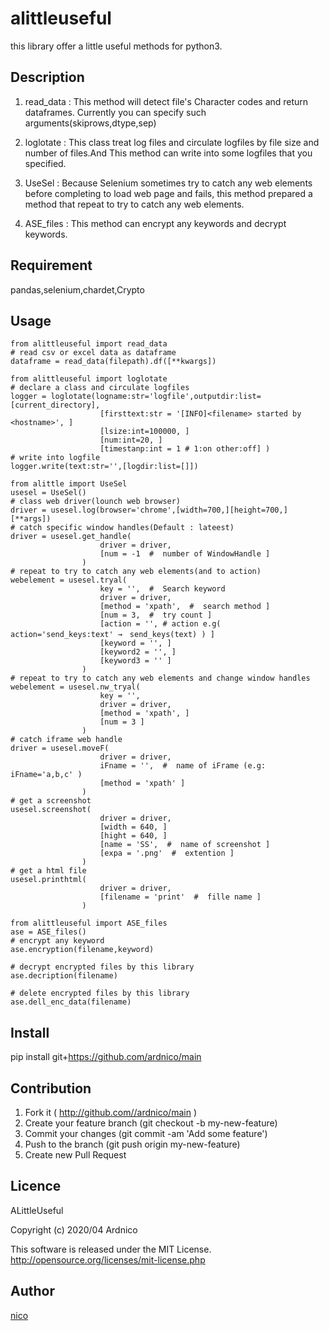 alittleuseful
====

this library offer a little useful methods for python3.

## Description

1. read_data :  This method will detect file's Character codes and
                return dataframes. 
                Currently you can specify such arguments(skiprows,dtype,sep)

2. loglotate :  This class treat log files and circulate logfiles 
                by file size and number of files.And This method can write
                into some logfiles that you specified.

3. UseSel :     Because Selenium sometimes try to catch any web elements
                before completing to load web page and fails,
                this method prepared a method that repeat to try to catch
                any web elements.

4. ASE_files :  This method can encrypt any keywords and decrypt keywords.

## Requirement

pandas,selenium,chardet,Crypto

## Usage

    from alittleuseful import read_data
    # read csv or excel data as dataframe
    dataframe = read_data(filepath).df([**kwargs])

    from alittleuseful import loglotate
    # declare a class and circulate logfiles
    logger = loglotate(logname:str='logfile',outputdir:list=[current_directory],
                        [firsttext:str = '[INFO]<filename> started by <hostname>', ]
                        [lsize:int=100000, ]
                        [num:int=20, ]
                        [timestanp:int = 1 # 1:on other:off] )
    # write into logfile 
    logger.write(text:str='',[logdir:list=[]])

    from alittle import UseSel
    usesel = UseSel()
    # class web driver(lounch web browser)
    driver = usesel.log(browser='chrome',[width=700,][height=700,][**args])
    # catch specific window handles(Default : lateest)
    driver = usesel.get_handle(
                        driver = driver,
                        [num = -1  #  number of WindowHandle ]
                    )
    # repeat to try to catch any web elements(and to action)
    webelement = usesel.tryal(
                        key = '',  #  Search keyword
                        driver = driver,
                        [method = 'xpath',  #  search method ]
                        [num = 3,  #  try count ]
                        [action = '', # action e.g( action='send_keys:text' →　send_keys(text) ) ]
                        [keyword = '', ]
                        [keyword2 = '', ]
                        [keyword3 = '' ]
                    )
    # repeat to try to catch any web elements and change window handles 
    webelement = usesel.nw_tryal(
                        key = '',
                        driver = driver,
                        [method = 'xpath', ]
                        [num = 3 ]
                    )
    # catch iframe web handle
    driver = usesel.moveF(
                        driver = driver,
                        iFname = '',  #  name of iFrame (e.g: iFname='a,b,c' )
                        [method = 'xpath' ]
                    )
    # get a screenshot
    usesel.screenshot(
                        driver = driver,
                        [width = 640, ]
                        [hight = 640, ]
                        [name = 'SS',  #  name of screenshot ]
                        [expa = '.png'  #  extention ]
                    )
    # get a html file
    usesel.printhtml(
                        driver = driver,
                        [filename = 'print'  #  fille name ]
                    )

    from alittleuseful import ASE_files
    ase = ASE_files()
    # encrypt any keyword
    ase.encryption(filename,keyword)

    # decrypt encrypted files by this library
    ase.decription(filename)

    # delete encrypted files by this library
    ase.dell_enc_data(filename)

## Install

pip install git+https://github.com/ardnico/main

## Contribution

1. Fork it ( http://github.com//ardnico/main )
2. Create your feature branch (git checkout -b my-new-feature)
3. Commit your changes (git commit -am 'Add some feature')
4. Push to the branch (git push origin my-new-feature)
5. Create new Pull Request

## Licence

ALittleUseful

Copyright (c) 2020/04 Ardnico

This software is released under the MIT License.
http://opensource.org/licenses/mit-license.php

## Author

[nico](https://qiita.com/mabe)
